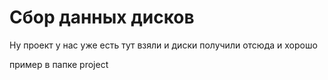 # Сбор данных дисков

Ну проект у нас уже есть тут взяли и диски получили отсюда и хорошо

пример в папке project
